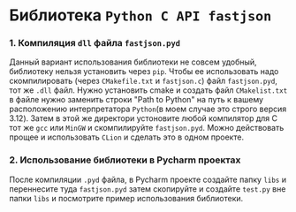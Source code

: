 # Библиотека `Python C API fastjson`
### 1. Компиляция `dll` файла `fastjson.pyd`
Данный вариант использования библиотеки не совсем удобный, библиотеку нельзя установить через `pip`. Чтобы ее использовать надо скомпилировать (через `CMakefile.txt` и `fastjson.c`) файл `fastjson.pyd`, тот же `.dll` файл. Нужно установить cmake и создать файл `CMakelist.txt` в файле нужно заменить строки "Path to Python" на путь к вашему расположению интерпретатора `Python`(в моем случае это строго версия 3.12). 
Затем в этой же директори устоновите любой компилятор для С тот же `gcc` или `MinGW` и скомпилируйте `fastjson.pyd`. Можно действовать прощее и использовать `CLion` и сделать это в одном проекте.
### 2. Использование библиотеки в Pycharm проектах
После компиляции `.pyd` файла, в Pycharm проекте создайте папку `libs` и переннесите туда `fastjson.pyd` затем скопируйте и создайте `test.py` вне папки `libs` и посмотрите пример использования библиотеки. 
